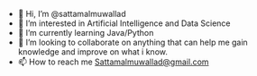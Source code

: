 - 👋 Hi, I’m @sattamalmuwallad
- 👀 I’m interested in Artificial Intelligence and Data Science
- 🌱 I’m currently learning Java/Python
- 💞️ I’m looking to collaborate on anything that can help me gain knowledge and improve on what i know.
- 📫 How to reach me Sattamalmuwallad@gmail.com

<!---
sattamalmuwallad/sattamalmuwallad is a ✨ special ✨ repository because its `README.md` (this file) appears on your GitHub profile.
You can click the Preview link to take a look at your changes.
--->
